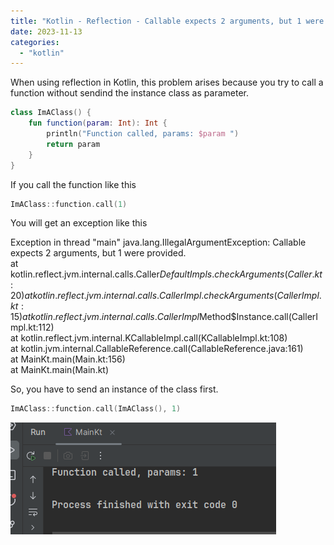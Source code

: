```yaml
---
title: "Kotlin - Reflection - Callable expects 2 arguments, but 1 were provided."
date: 2023-11-13
categories: 
  - "kotlin"
---
```


When using reflection in Kotlin, this problem arises because you try to call a function without sendind the instance class as parameter.

```kotlin
class ImAClass() {
    fun function(param: Int): Int {
        println("Function called, params: $param ")
        return param
    }
}
```

If you call the function like this

```kotlin
ImAClass::function.call(1)
```

You will get an exception like this

Exception in thread "main" java.lang.IllegalArgumentException: Callable expects 2 arguments, but 1 were provided.  
at kotlin.reflect.jvm.internal.calls.Caller$DefaultImpls.checkArguments(Caller.kt:20)  
at kotlin.reflect.jvm.internal.calls.CallerImpl.checkArguments(CallerImpl.kt:15)  
at kotlin.reflect.jvm.internal.calls.CallerImpl$Method$Instance.call(CallerImpl.kt:112)  
at kotlin.reflect.jvm.internal.KCallableImpl.call(KCallableImpl.kt:108)  
at kotlin.jvm.internal.CallableReference.call(CallableReference.java:161)  
at MainKt.main(Main.kt:156)  
at MainKt.main(Main.kt)

So, you have to send an instance of the class first.

```kotlin
ImAClass::function.call(ImAClass(), 1)
```

![](images/image-5.png)
